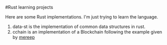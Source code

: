 #Rust learning projects

Here are some Rust implementations. I'm just trying to learn the language.

1. data-st is the implementation of common data structures in rust.
2. cchain is an implementation of a Blockchain following the example given by [mereep](https://hackernoon.com/rusty-chains-a-basic-blockchain-implementation-written-in-pure-rust-gk2m3uri)
